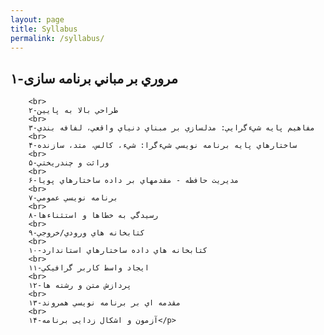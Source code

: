 ```yaml
---
layout: page
title: Syllabus
permalink: /syllabus/
---
```




<p style="direction:rtl;text-align:right;"> 
    <h2>
            مروري بر مباني برنامه سازی-۱  
    </h2>
   
        <br>
        طراحي بالا به پايين-۲
        <br>
        ۳-مفاهيم پايه شيءگرايي: مدلسازي بر مبناي دنياي واقعي، لفافه بندي
        <br>
        ۴-ساختارهاي پايه برنامه نويسي شيءگرا: شيء، کالس، متد، سازنده
        <br>
        ۵-وراثت و چندريختي
        <br>
        مديريت حافظه - مقدمهاي بر داده ساختارهاي پويا-۶
        <br>
        ۷-برنامه نويسي عمومي  
        <br>
        رسيدگي به خطاها و استثناءها-۸
        <br>
        کتابخانه هاي ورودي/خروجي-۹
        <br>
        ۱۰-کتابخانه هاي داده ساختارهاي استاندارد
        <br>
        ۱۱-ايجاد واسط کاربر گرافيکي
        <br>
        ۱۲-پردازش متن و رشته ها
        <br>
        ۱۳-مقدمه اي بر برنامه نويسي همروند
        <br>
        ۱۴-آزمون و اشکال زدایی برنامه</p>
